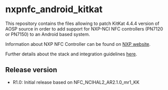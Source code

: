 nxpnfc_android_kitkat
=====================

This repository contains the files allowing to patch KitKat 4.4.4 version of AOSP source in order to add support for NXP-NCI NFC controllers (PN7120 or PN7150) to an Android based system.

Information about NXP NFC Controller can be found on [NXP website](https://www.nxp.com/products/identification-and-security/nfc/nfc-reader-ics:NFC-READER).

Further details about the stack and integration guidelines [here](https://www.nxp.com/docs/en/application-note/AN11690.pdf).

Release version
---------------
 * R1.0: Initial release based on NFC_NCIHAL2_AR2.1.0_mr1_KK
